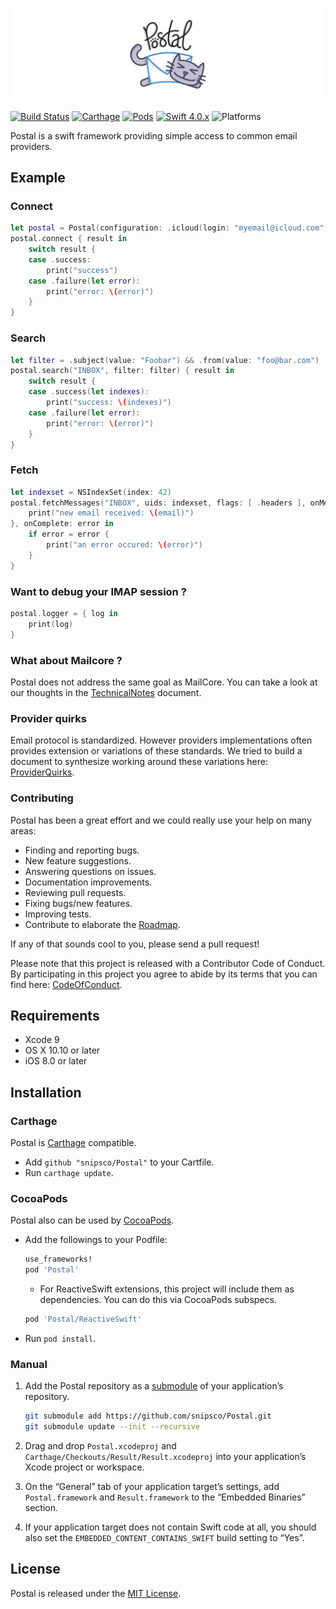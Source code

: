 
![](Documentation/logo.jpg)

[![Build Status](https://travis-ci.org/snipsco/Postal.svg?branch=master)](https://travis-ci.org/snipsco/Postal)
[![Carthage](https://img.shields.io/badge/Carthage-compatible-4BC51D.svg?style=flat)](https://github.com/Carthage/Carthage)
[![Pods](https://img.shields.io/badge/Pods-compatible-4BC51D.svg?style=flat)](https://cocoapods.org/)
[![Swift 4.0.x](https://img.shields.io/badge/Swift-4.0.x-orange.svg?style=flat)](https://swift.org/)
![Platforms](https://img.shields.io/badge/platforms-iOS%20%7C%20macOS-lightgrey.svg?style=flat)

Postal is a swift framework providing simple access to common email providers.

## Example

### Connect

```swift
let postal = Postal(configuration: .icloud(login: "myemail@icloud.com", password: "mypassword"))
postal.connect { result in
    switch result {
    case .success:
        print("success")
    case .failure(let error):
        print("error: \(error)")
    }
}
```

### Search

```swift
let filter = .subject(value: "Foobar") && .from(value: "foo@bar.com")
postal.search("INBOX", filter: filter) { result in
    switch result {
    case .success(let indexes):
        print("success: \(indexes)")
    case .failure(let error):
        print("error: \(error)")
    }
}
```

### Fetch

```swift
let indexset = NSIndexSet(index: 42)
postal.fetchMessages("INBOX", uids: indexset, flags: [ .headers ], onMessage: { email in
    print("new email received: \(email)")
}, onComplete: error in
    if error = error {
        print("an error occured: \(error)")
    }
}
```

### Want to debug your IMAP session ?

```swift
postal.logger = { log in
    print(log)
}
```

### What about Mailcore ?

Postal does not address the same goal as MailCore. You can take a look at our thoughts in the [TechnicalNotes][] document.

### Provider quirks

Email protocol is standardized. However providers implementations often provides extension or variations of these standards.
We tried to build a document to synthesize working around these variations here: [ProviderQuirks][].

### Contributing

Postal has been a great effort and we could really use your help on many areas:

- Finding and reporting bugs.
- New feature suggestions.
- Answering questions on issues.
- Documentation improvements.
- Reviewing pull requests.
- Fixing bugs/new features.
- Improving tests.
- Contribute to elaborate the [Roadmap][].

If any of that sounds cool to you, please send a pull request!

Please note that this project is released with a Contributor Code of Conduct. By participating in this project you agree to abide by its terms that you can find here: [CodeOfConduct][].

## Requirements

- Xcode 9
- OS X 10.10 or later
- iOS 8.0 or later

## Installation

### Carthage

Postal is [Carthage](https://github.com/Carthage/Carthage) compatible.

- Add `github "snipsco/Postal"` to your Cartfile.
- Run `carthage update`.

### CocoaPods

Postal also can be used by [CocoaPods](https://cocoapods.org/).

- Add the followings to your Podfile:

    ```ruby
    use_frameworks!
    pod 'Postal'
    ```

    - For ReactiveSwift extensions, this project will include them as dependencies. You can do this via CocoaPods subspecs.

	```ruby
	pod 'Postal/ReactiveSwift'
	```

- Run `pod install`. 

### Manual

1. Add the Postal repository as a [submodule](https://git-scm.com/book/en/v2/Git-Tools-Submodules) of your application’s repository.
	
	```bash
	git submodule add https://github.com/snipsco/Postal.git
	git submodule update --init --recursive
	```
1. Drag and drop `Postal.xcodeproj` and `Carthage/Checkouts/Result/Result.xcodeproj` into your application’s Xcode project or workspace.
1. On the “General” tab of your application target’s settings, add `Postal.framework` and `Result.framework` to the “Embedded Binaries” section.
1. If your application target does not contain Swift code at all, you should also set the `EMBEDDED_CONTENT_CONTAINS_SWIFT` build setting to “Yes”.

## License

Postal is released under the [MIT License](LICENCE.md).

[Roadmap]: Documentation/Roadmap.md
[TechnicalNotes]: Documentation/TechnicalNotes.md
[ProviderQuirks]: Documentation/ProviderQuirks.md
[CodeOfConduct]: Documentation/CodeOfConduct.md
